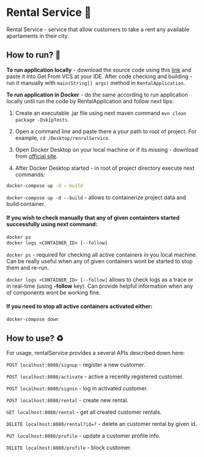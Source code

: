 # Rental Service :office:

Rental Service - service that allow customers to take a rent any available apartaments in their city.

## How to run? :rotating_light:

**To run application locally** - download the source code using this [link](https://github.com/SadCryFamily/rentalService.git) and paste it into Get From VCS at your IDE. After code checking and building - run it manually with `main(String[] args)` method in `RentalApplication`.

**To run application in Docker** - do the same according to run application locally until run the code by RentalApplication and follow next tips:

1) Create an executable .jar file using next maven command `mvn clean package -DskipTests`.

2) Open a command line and paste there a your path to root of project. For example, `cd /Desktop/renralService`.

3) Open Docker Desktop on your local machine or if its missing - download from [official site](https://desktop.docker.com/win/main/amd64/Docker%20Desktop%20Installer.exe?utm_source=docker&utm_medium=webreferral&utm_campaign=dd-smartbutton&utm_location=module).

4. After Docker Desktop started - in root of project directory execute next commands:

```cmd
docker-compose up -d --build
```

``docker-compose up -d --build`` - allows to containerize project data and build container.

#### If you wish to check manually that any of given containters started successfully using next command:

```cmd
docker ps
docker logs <CONTAINER_ID> [--follow]
```

``docker ps`` - required for checking all active containers in you local machine. Can be really useful when any of given containers wont be started to stop them and re-run.

``docker logs <CONTAINER_ID> [--follow]`` allows to check logs as a trace or in real-time (using **-follow** key). Can provide helpful information when any of components wont be working fine.

#### If you need to stop all active containers activated either:

```cmd
docker-compose down
```

## How to use? :recycle:

For usage, rentalService provides a several APIs described down here:

``POST localhost:8080/signup`` - register a new customer.

``POST localhost:8080/activate`` - active a recently registered customer.

``POST localhost:8080/signin`` - log in activated customer.

``POST localhost:8080/rental`` - create new rental.

``GET localhost:8080/rental`` - get all created customer rentals.

``DELETE localhost:8080/rental?id=?`` - delete an customer rental by given id.

``PUT localhost:8080/profile`` - update a customer profile info.

``DELETE localhost:8080/profile`` -  block customer.

